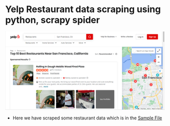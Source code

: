 # Yelp Restaurant data scraping using python, scrapy spider
![Top-10-Best-Restaurants-in-San-Francisco-CA-July-2023-Yelp](https://github.com/quynhnguyenuet/Crawl-Dataa-Project/blob/main/image/imge.png)
- Here we have scraped some restaurant data which is in the [Sample File](https://github.com/quynhnguyenuet/Crawl-Dataa-Project/blob/main/myscrapeddata.csv)
 